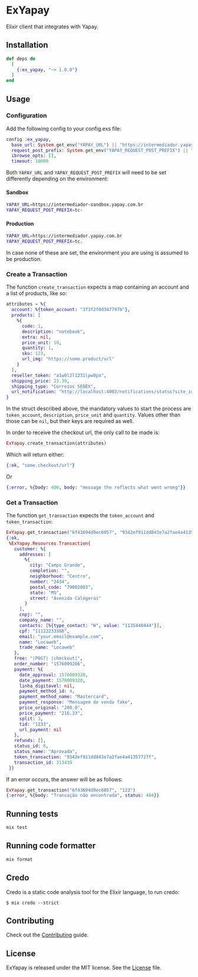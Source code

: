 # ExYapay

Elixir client that integrates with Yapay.

## Installation

```elixir
def deps do
  [
    {:ex_yapay, "~> 1.0.0"}
  ]
end
```

## Usage

### Configuration

Add the following config to your config.exs file:

```elixir
config :ex_yapay,
  base_url: System.get_env("YAPAY_URL") || "https://intermediador.yapay.com.br",
  request_post_prefix: System.get_env("YAPAY_REQUEST_POST_PREFIX") || "tc.",
  ibrowse_opts: [],
  timeout: 10000
```

Both `YAPAY_URL` and `YAPAY_REQUEST_POST_PREFIX` will need to be set differently depending on the environment:

#### Sandbox

```bash
YAPAY_URL=https://intermediador-sandbox.yapay.com.br
YAPAY_REQUEST_POST_PREFIX=tc-
```

#### Production

```bash
YAPAY_URL=https://intermediador.yapay.com.br
YAPAY_REQUEST_POST_PREFIX=tc.
```

In case none of these are set, the environment you are using is assumed to be production.

### Create a Transaction

The function `create_transaction` expects a map containing an account and a list of products, like so:

```elixir
attributes = %{
  account: %{token_account: "3f3f2f0d347797b"},
  products: [
    %{
      code: 1,
      description: "notebook",
      extra: nil,
      price_unit: 10,
      quantity: 1,
      sku: 123,
      url_img: "https://some.product/url"
    }
  ],
  reseller_token: "a1w0l2l1231lpw0pa",
  shipping_price: 23.39,
  shipping_type: "Correios SEDEX",
  url_notification: "http://localhost:4003/notifications/status?site_id=123&cart_id=445"
}
```

In the struct described above, the mandatory values to start the process are `token_account`, `description`, `price_unit` and `quantity`. Values other than those can be `nil`, but their keys are required as well.

In order to receive the checkout url, the only call to be made is:

```elixir
ExYapay.create_transaction(attributes)
```

Which will return either:

```elixir
{:ok, "some.checkout/url"}
```

Or

```elixir
{:error, %{body: 400, body: "message the reflects what went wrong"}}
```

### Get a Transaction

The function `get_transaction` expects the `token_account` and `token_transaction`:

```elixir
ExYapay.get_transaction("6f43694d9ec6057", "9342ef911dd843e7a2fae4a41357727f")
{:ok,
 %ExYapay.Resources.Transaction{
   customer: %{
     addresses: [
       %{
         city: "Campo Grande",
         completion: "",
         neighborhood: "Centro",
         number: "2434",
         postal_code: "79002003",
         state: "MS",
         street: "Avenida Calógeras"
       }
     ],
     cnpj: "",
     company_name: "",
     contacts: [%{type_contact: "W", value: "1135440444"}],
     cpf: "11122233388",
     email: "your.email@example.com",
     name: "Locaweb",
     trade_name: "Locaweb"
   },
   free: "|POST| |checkout|",
   order_number: "1576009266",
   payment: %{
     date_approval: 1576009320,
     date_payment: 1576009320,
     linha_digitavel: nil,
     payment_method_id: 4,
     payment_method_name: "Mastercard",
     payment_response: "Mensagem de venda fake",
     price_original: "208.0",
     price_payment: "216.33",
     split: 3,
     tid: "1233",
     url_payment: nil
   },
   refunds: [],
   status_id: 6,
   status_name: "Aprovada",
   token_transaction: "9342ef911dd843e7a2fae4a41357727f",
   transaction_id: 313439
 }}
```

If an error occurs, the answer will be as follows:

```elixir
ExYapay.get_transaction("6f43694d9ec6057", "123")
{:error, %{body: "Transação não encontrada", status: 404}}
```

## Running tests

```bash
mix test
```

## Running code formatter

```bash
mix format
```

## Credo

Credo is a static code analysis tool for the Elixir language, to run credo:

```
$ mix credo --strict
```

## Contributing

Check out the [Contributing](CONTRIBUTING.md) guide.

## License

ExYapay is released under the MIT license. See the [License](LICENSE.md) file.
